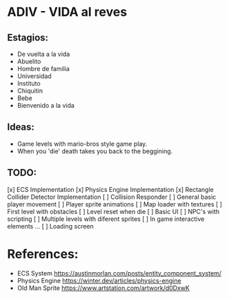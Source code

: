 # ADIV - VIDA al reves

## Estagios:
- De vuelta a la vida
- Abuelito
- Hombre de familia
- Universidad
- Instituto
- Chiquitin
- Bebe
- Bienvenido a la vida

## Ideas:
- Game levels with mario-bros style game play.
- When you 'die' death takes you back to the beggining.

## TODO:
[x] ECS Implementation
[x] Physics Engine Implementation
[x] Rectangle Collider Detector Implementation
[ ] Collision Responder
[ ] General basic player movement
[ ] Player sprite animations
[ ] Map loader with textures
[ ] First level with obstacles
[ ] Level reset when die
[ ] Basic UI 
[ ] NPC's with scripting
[ ] Multiple levels with diferent sprites
[ ] In game interactive elements
...
[ ] Loading screen

# References:
- ECS System https://austinmorlan.com/posts/entity_component_system/
- Physics Engine https://winter.dev/articles/physics-engine
- Old Man Sprite https://www.artstation.com/artwork/d0DxwK